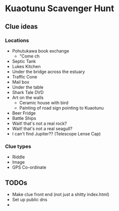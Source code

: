 # Kuaotunu Scavenger Hunt

## Clue ideas

### Locations

* Pohutukawa book exchange
	* "Come ch
* Septic Tank
* Lukes Kitchen
* Under the bridge across the estuary
* Traffic Cone
* Mail box
* Under the table
* Shark Tale DVD
* Art on the walls
	* Ceramic house with bird
	* Painting of road sign pointing to Kuaotunu
* Beer Fridge
* Battle Ships
* Wait! that's not a real rock?
* Wait! that's not a real seagull?
* I can't find Jupiter?? (Telescope Lense Cap)

### Clue types

* Riddle
* Image
* GPS Co-ordinate

## TODOs

* Make clue front end (not just a shitty index.html)
* Set up public dns
* 
